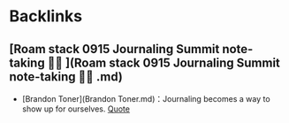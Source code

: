 
# Backlinks
## [Roam stack 0915 Journaling Summit note-taking 🏄‍♀️ ](Roam stack 0915 Journaling Summit note-taking 🏄‍♀️ .md)
- [Brandon Toner](Brandon Toner.md)：Journaling becomes a way to show up for ourselves.  [Quote](Quote.md)

